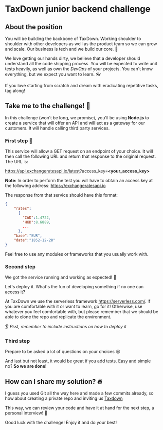 # TaxDown junior backend challenge

## About the position

You will be building the backbone of TaxDown. Working shoulder to shoulder with other developers as well as the product team so we can grow and scale. Our business is tech and we build our core. 🔋

We love getting our hands dirty, we believe that a developer should understand all the code shipping process. You will be expected to write unit tests heavily, as well as own the *DevOps* of your projects. You can't know everything, but we expect you want to learn. 👓

If you love starting from scratch and dream with eradicating repetitive tasks, tag along!

## Take me to the challenge! 🤟

In this challenge (won't be long, we promise), you'll be using **Node.js** to create a service that will offer an API and will act as a gateway for our customers. It will handle calling third party services.

### First step 🌟

This service will allow a GET request on an endpoint of your choice. It will then call the following URL and return that response to the original request. The URL is:

<https://api.exchangeratesapi.io/latest>?access_key=**<your_access_key>**

**Note:** In order to perform the test you will have to obtain an access key at the following address: <https://exchangeratesapi.io>

The response from that service should have this format:

```json
{
    "rates":
      {
        "CAD":1.4722,
        "HKD":8.6889,
        ...
      },
    "base":"EUR",
    "date":"1852-12-28"
}
```

Feel free to use any modules or frameworks that you usually work with.

### Second step

We got the service running and working as expected! 🚀

Let's deploy it. What's the fun of developing something if no one can access it?

At TaxDown we use the serverless framework <https://serverless.com/>. If you are comfortable with it or want to learn, go for it! Otherwise, use whatever you feel comfortable with, but please remember that we should be able to clone the repo and replicate the environment.

👂 *Psst, remember to include instructions on how to deploy it*

### Third step

Prepare to be asked a lot of questions on your choices 😆

And last but not least, it would be great if you add tests. Easy and simple no? **So we are done!**

## How can I share my solution? 🔥

I guess you used Git all the way here and made a few commits already, so how about creating a private repo and inviting us [Taxdown](https://github.com/taxdownGH)

This way, we can review your code and have it at hand for the next step, a personal interview! 👻

Good luck with the challenge! Enjoy it and do your best!
